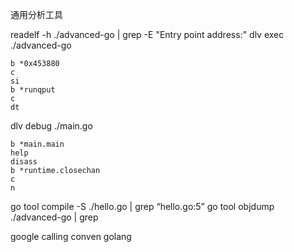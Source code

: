 通用分析工具

readelf -h ./advanced-go | grep -E "Entry point address:"
dlv exec ./advanced-go

```dlv
b *0x453880
c
si
b *runqput
c
dt
```

dlv debug ./main.go

```dlv
b *main.main
help
disass
b *runtime.closechan
c
n
```

go tool compile -S ./hello.go | grep “hello.go:5”
go tool objdump ./advanced-go | grep  

google calling conven golang